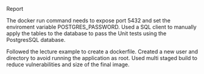 Report

 The docker run command needs to expose port 5432 and set the enviroment variable POSTGRES_PASSWORD. Used a SQL client to manually apply the tables to the database to pass the
 Unit tests using the PostgresSQL database. 

 Followed the lecture example to create a dockerfile. Created a new user and directory to avoid running the application as root. Used multi staged build to reduce vulnerabilities and size of the final image.
